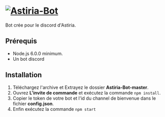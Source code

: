 [![Astiria-Bot](https://i.imgur.com/DiQufXH.png)](https://discordapp.com/invite/cmKKhQD)
========================================================================
Bot crée pour le discord d'Astiria.

Prérequis
------------------------------------------------------------------------
+ Node.js 6.0.0 minimum.
+ Un bot discord

Installation
------------------------------------------------------------------------
1. Téléchargez l'archive et Extrayez le dossier **Astiria-Bot-master**.
2. Ouvrez **L'invite de commande** et exécutez la commande `npm install`.
3. Copier le token de votre bot et l'id du channel de bienvenue dans le fichier **config.json**.
4. Enfin exécutez la commande `npm start`
